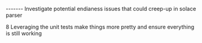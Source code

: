 
------- Investigate potential endianess issues that could creep-up in solace parser



8   Leveraging the unit tests make things more pretty and ensure everything is still working

